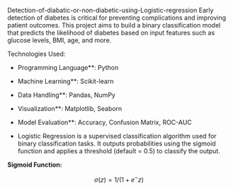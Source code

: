 Detection-of-diabatic-or-non-diabetic-using-Logistic-regression
Early detection of diabetes is critical for preventing complications and improving patient outcomes. This project aims to build a binary classification model that predicts the likelihood of diabetes based on input features such as glucose levels, BMI, age, and more.

Technologies Used:
- Programming Language**: Python
- Machine Learning**: Scikit-learn
- Data Handling**: Pandas, NumPy
- Visualization**: Matplotlib, Seaborn
- Model Evaluation**: Accuracy, Confusion Matrix, ROC-AUC

- Logistic Regression is a supervised classification algorithm used for binary classification tasks. It outputs probabilities using the sigmoid function and applies a threshold (default = 0.5) to classify the output.

**Sigmoid Function:**
```math
σ(z) = 1 / (1 + e^-z)

